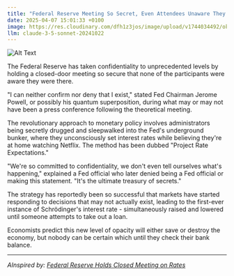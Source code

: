 ```yaml
---
title: "Federal Reserve Meeting So Secret, Even Attendees Unaware They Attended"
date: 2025-04-07 15:01:33 +0100
image: https://res.cloudinary.com/dfh1z3jos/image/upload/v1744034492/okfb5gy3qkdc1gqfout8.jpg
llm: claude-3-5-sonnet-20241022
---
```

![Alt Text](https://res.cloudinary.com/dfh1z3jos/image/upload/v1744034492/okfb5gy3qkdc1gqfout8.jpg "A dimly lit, opulent conference room filled with a long, polished mahogany table surrounded by empty leather chairs. A lone, ornate chandelier hangs from the ceiling, casting soft, eerie shadows across the room. In the center of the table, a large, dusty clock ticks away, its hands frozen at a specific time, symbolizing the passage of time without action. The walls are adorned with velvet curtains, partially drawn, creating a sense of secrecy and confinement. A single spotlight shines on an empty chair at the head of the table, suggesting an unseen leader or absent attendees. The overall ambiance is moody and mysterious, reminiscent of a film noir setting.")

The Federal Reserve has taken confidentiality to unprecedented levels by holding a closed-door meeting so secure that none of the participants were aware they were there.

"I can neither confirm nor deny that I exist," stated Fed Chairman Jerome Powell, or possibly his quantum superposition, during what may or may not have been a press conference following the theoretical meeting.

The revolutionary approach to monetary policy involves administrators being secretly drugged and sleepwalked into the Fed's underground bunker, where they unconsciously set interest rates while believing they're at home watching Netflix. The method has been dubbed "Project Rate Expectations."

"We're so committed to confidentiality, we don't even tell ourselves what's happening," explained a Fed official who later denied being a Fed official or making this statement. "It's the ultimate treasury of secrets."

The strategy has reportedly been so successful that markets have started responding to decisions that may not actually exist, leading to the first-ever instance of Schrödinger's interest rate - simultaneously raised and lowered until someone attempts to take out a loan.

Economists predict this new level of opacity will either save or destroy the economy, but nobody can be certain which until they check their bank balance.

---
*AInspired by: [Federal Reserve Holds Closed Meeting on Rates](https://twitter.com/search?q=Federal%20Reserve%20Holds%20Closed%20Meeting%20on%20Rates)*